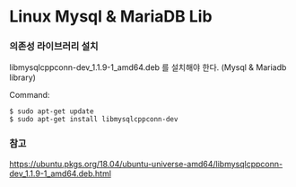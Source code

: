 Linux Mysql & MariaDB Lib
===================================

### 의존성 라이브러리 설치  ###
libmysqlcppconn-dev_1.1.9-1_amd64.deb 를 설치해야 한다.
(Mysql & Mariadb library)

Command:

    $ sudo apt-get update
    $ sudo apt-get install libmysqlcppconn-dev


### 참고 ###
https://ubuntu.pkgs.org/18.04/ubuntu-universe-amd64/libmysqlcppconn-dev_1.1.9-1_amd64.deb.html
